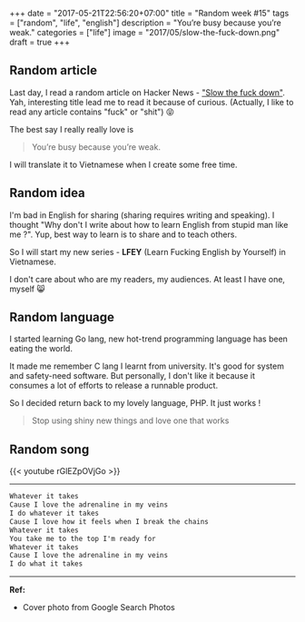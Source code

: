 +++
date = "2017-05-21T22:56:20+07:00"
title = "Random week #15"
tags = ["random", "life", "english"]
description = "You’re busy because you’re weak."
categories = ["life"]
image = "2017/05/slow-the-fuck-down.png"
draft = true
+++

## Random article

Last day, I read a random article on Hacker News - ["Slow the fuck down"](http://blog.officehours.io/slow-the-fuck-down/). Yah, interesting title lead me to read it because of curious. (Actually, I like to read any article contains "fuck" or "shit") 😝

The best say I really really love is

> You’re busy because you’re weak.

I will translate it to Vietnamese when I create some free time.

## Random idea

I'm bad in English for sharing (sharing requires writing and speaking). I thought "Why don't I write about how to learn English from stupid man like me ?". Yup, best way to learn is to share and to teach others.

So I will start my new series - **LFEY** (Learn Fucking English by Yourself) in Vietnamese.

I don't care about who are my readers, my audiences. At least I have one, myself 😸

## Random language

I started learning Go lang, new hot-trend programming language has been eating the world.

It made me remember C lang I learnt from university. It's good for system and safety-need software. But personally, I don't like it because it consumes a lot of efforts to release a runnable product.

So I decided return back to my lovely language, PHP. It just works !

> Stop using shiny new things and love one that works

## Random song

{{< youtube rGlEZpOVjGo >}}

---------------------------

```markdown
Whatever it takes
Cause I love the adrenaline in my veins
I do whatever it takes
Cause I love how it feels when I break the chains
Whatever it takes
You take me to the top I'm ready for
Whatever it takes
Cause I love the adrenaline in my veins
I do what it takes
```

--------------------------

**Ref:**

- Cover photo from Google Search Photos
